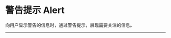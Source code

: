 # 警告提示 Alert

向用户显示警告的信息时，通过警告提示，展现需要关注的信息。

---

<script setup>
import AlertBasicUse from "./component/alert-basic-use.md"
import AlertType from "./component/alert-type.md"
import AlertTitle from "./component/alert-title.md"
import AlertClose from "./component/alert-close.md"
import AlertCloseEl from "./component/alert-close-el.md"
import AlertHideIcon from "./component/alert-hide-icon.md"
import AlertOperate from "./component/alert-operate.md"
import AlertBanner from "./component/alert-banner.md"
import AlertApi from "./component/alert-api.md"
</script>

<alert-basic-use />
<alert-type />
<alert-title />
<alert-close />
<alert-close-el />
<alert-hide-icon />
<alert-operate />
<alert-banner />
<alert-api />
